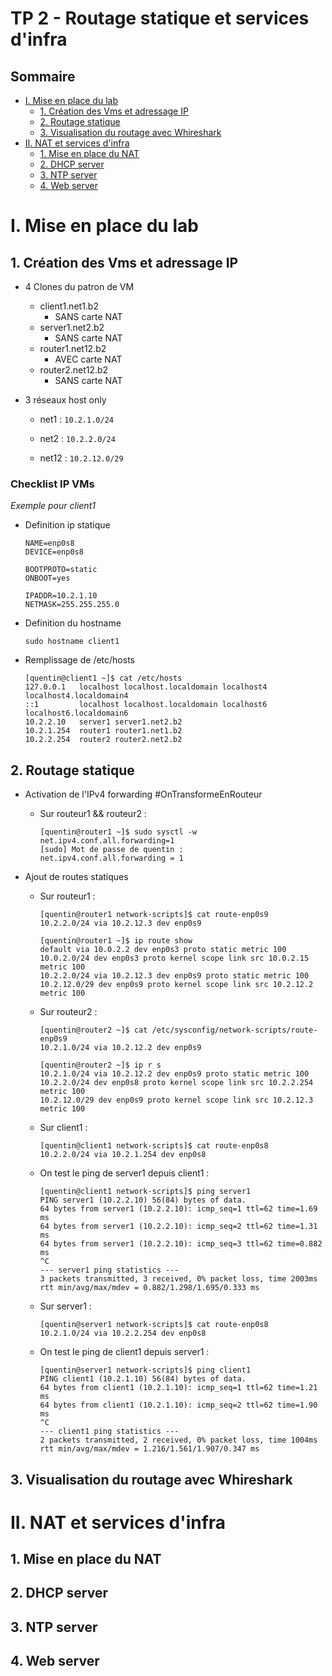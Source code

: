 # TP 2 - Routage statique et services d'infra

## Sommaire

* [I. Mise en place du lab](#i-mise-en-place-du-lab)
    * [1. Création des Vms et adressage IP](#1-création-des-vms-et-adressage-ip)
    * [2. Routage statique](#2-routage-statique)
    * [3. Visualisation du routage avec Whireshark](#3-visualisation-du-routage-avec-whireshark)
* [II. NAT et services d'infra](#ii-nat-et-services-dinfra)
    * [1. Mise en place du NAT](#1-mise-en-place-du-nat)
    * [2. DHCP server](#2-dhcp-server)
    * [3. NTP server](#3-ntp-server)
    * [4. Web server](#4-web-server)

# I. Mise en place du lab

## 1. Création des Vms et adressage IP

* 4 Clones du patron de VM 
    * client1.net1.b2
        * SANS carte NAT
    * server1.net2.b2
        * SANS carte NAT
    * router1.net12.b2
        * AVEC carte NAT
    * router2.net12.b2
        * SANS carte NAT

* 3 réseaux host only 
    * net1 : ```10.2.1.0/24```
    
    * net2 : ```10.2.2.0/24```

    * net12 : ```10.2.12.0/29```

### Checklist IP VMs

_Exemple pour client1_

- Definition ip statique
    ```
    NAME=enp0s8
    DEVICE=enp0s8

    BOOTPROTO=static
    ONBOOT=yes

    IPADDR=10.2.1.10
    NETMASK=255.255.255.0
    ```

- Definition du hostname 
    ```
    sudo hostname client1
    ```

- Remplissage de /etc/hosts
    ```
    [quentin@client1 ~]$ cat /etc/hosts
    127.0.0.1   localhost localhost.localdomain localhost4 localhost4.localdomain4
    ::1         localhost localhost.localdomain localhost6 localhost6.localdomain6
    10.2.2.10   server1 server1.net2.b2
    10.2.1.254  router1 router1.net1.b2
    10.2.2.254  router2 router2.net2.b2
    ```

## 2. Routage statique

- Activation de l'IPv4 forwarding #OnTransformeEnRouteur

    * Sur routeur1 && routeur2 :

        ```
        [quentin@router1 ~]$ sudo sysctl -w net.ipv4.conf.all.forwarding=1
        [sudo] Mot de passe de quentin : 
        net.ipv4.conf.all.forwarding = 1
        ```

- Ajout de routes statiques
    * Sur routeur1 : 

        ```
        [quentin@router1 network-scripts]$ cat route-enp0s9 
        10.2.2.0/24 via 10.2.12.3 dev enp0s9

        [quentin@router1 ~]$ ip route show
        default via 10.0.2.2 dev enp0s3 proto static metric 100 
        10.0.2.0/24 dev enp0s3 proto kernel scope link src 10.0.2.15 metric 100 
        10.2.2.0/24 via 10.2.12.3 dev enp0s9 proto static metric 100 
        10.2.12.0/29 dev enp0s9 proto kernel scope link src 10.2.12.2 metric 100 
        ```

     * Sur routeur2 : 
    
        ```
        [quentin@router2 ~]$ cat /etc/sysconfig/network-scripts/route-enp0s9 
        10.2.1.0/24 via 10.2.12.2 dev enp0s9

        [quentin@router2 ~]$ ip r s 
        10.2.1.0/24 via 10.2.12.2 dev enp0s9 proto static metric 100 
        10.2.2.0/24 dev enp0s8 proto kernel scope link src 10.2.2.254 metric 100 
        10.2.12.0/29 dev enp0s9 proto kernel scope link src 10.2.12.3 metric 100
        ```
    
     * Sur client1 : 
    
        ```
        [quentin@client1 network-scripts]$ cat route-enp0s8 
        10.2.2.0/24 via 10.2.1.254 dev enp0s8
        ```
     * On test le ping de server1 depuis client1 :

        ```
        [quentin@client1 network-scripts]$ ping server1
        PING server1 (10.2.2.10) 56(84) bytes of data.
        64 bytes from server1 (10.2.2.10): icmp_seq=1 ttl=62 time=1.69 ms
        64 bytes from server1 (10.2.2.10): icmp_seq=2 ttl=62 time=1.31 ms
        64 bytes from server1 (10.2.2.10): icmp_seq=3 ttl=62 time=0.882 ms
        ^C
        --- server1 ping statistics ---
        3 packets transmitted, 3 received, 0% packet loss, time 2003ms
        rtt min/avg/max/mdev = 0.882/1.298/1.695/0.333 ms
        ```

     * Sur server1 : 
    
        ```
        [quentin@server1 network-scripts]$ cat route-enp0s8 
        10.2.1.0/24 via 10.2.2.254 dev enp0s8
        ```

     * On test le ping de client1 depuis server1 :

        ```
        [quentin@server1 network-scripts]$ ping client1
        PING client1 (10.2.1.10) 56(84) bytes of data.
        64 bytes from client1 (10.2.1.10): icmp_seq=1 ttl=62 time=1.21 ms
        64 bytes from client1 (10.2.1.10): icmp_seq=2 ttl=62 time=1.90 ms
        ^C
        --- client1 ping statistics ---
        2 packets transmitted, 2 received, 0% packet loss, time 1004ms
        rtt min/avg/max/mdev = 1.216/1.561/1.907/0.347 ms
        ```

## 3. Visualisation du routage avec Whireshark

# II. NAT et services d'infra

## 1. Mise en place du NAT

## 2. DHCP server

## 3. NTP server

## 4. Web server